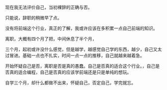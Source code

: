现在我无法评价自己，当初裸辞的正确与否。

只能说，辞职的稍微早了点。

没有将前端这个行业，真正的了解，我或许应该在多积累一点自己前端的知识。



离职，大概有四个月了把，中间休息了半个月，

三个月，起初或许没什么感觉，但是越学，越感觉自己学的东西，越少，自己又太过冒进。基础一点也不扎实，时间一点一点的推移，自己就越来越着急。

开始怀疑自己是否，离职是否是真的愚蠢。自己是否真的适合这个行业。，自己是否真的适合编程，自己是否真的应该学前端还是只是单纯的想玩。

自学三个月，却什么都做不出来，怀疑自己，否定自己，学完就忘。

